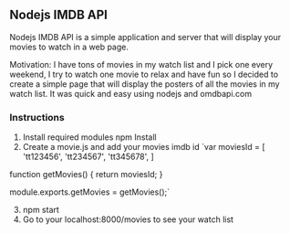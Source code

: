 ## Nodejs IMDB API

Nodejs IMDB API is a simple application and server that will display your movies to watch in a web page.

Motivation:
I have tons of movies in my watch list and I pick one every weekend, I try to watch one movie to relax and have fun so I decided to create a simple page that will display the posters of all the movies in my watch list. It was quick and easy using nodejs and omdbapi.com

### Instructions

1. Install required modules npm Install
2. Create a movie.js and add your movies imdb id
`var moviesId = [
'tt123456',
'tt234567',
'tt345678',
]

function getMovies()
{
  return moviesId;
}

module.exports.getMovies = getMovies();`

3. npm start
4. Go to your localhost:8000/movies to see your watch list
